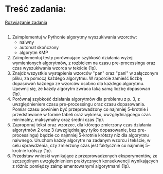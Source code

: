 <h1> Treść zadania:</h1>
<a href="https://github.com/YoC00lig/Text-algorithms/blob/main/lab01/lab01.ipynb">Rozwiązanie zadania</a>
<br></br>
<ol>
  <li>Zaimplementuj w Pythonie algorytmy wyszukiwania wzorców:
    <ul>
      <li>naiwny</li>
      <li>automat skończony</li>
      <li>algorytm KMP</li>
    </ul>
  </li>
  <li>Zaimplementuj testy porównujące szybkość działania wyżej wymienionych algorytmów, z rozbiciem na czasu pre-processingu oraz czas wyszukiwania wzorca w tekście (1p).</li>
  <li>Znajdź wszystkie wystąpienia wzorców "pan" oraz "pani" w załączonym pliku, za pomocą każdego algorytmu. W raporcie zamieść liczbę dopasowań każdego ze wzorców osobno dla każdego algorytmu. Upewnij się, że każdy algorytm zwraca taką samą liczbę dopasowań (1p).</li>
  <li>Porównaj szybkość działania algorytmów dla problemu z p. 3, z uwzględnieniem czasu pre-processingu oraz czasu dopasowania. Pomiar czasu powinien być przeprowadzony co najmniej 5-krotnie i przedstawione w formie tabeli oraz wykresu, uwzględniającego czas minimalny, maksymalny oraz średni czas (1p).</li>
  <li>Zaproponuj tekst oraz wzorzec, dla którego zmierzony czas działania algorytmów 2 oraz 3 (uwzględniający tylko dopasowanie, bez pre-processingu) będzie co najmniej 5-krotnie krótszy niż dla algorytmu naiwnego. Uruchom każdy algorytm na zadanym wzorcu i tekście, w celu sprawdzenia, czy zmierzony czas jest faktycznie co najmniej 5-krotnie krótszy (1p).</li>
  <li>Przedstaw wnioski wynikające z przeprowadzonych eksperymentów, ze szczególnym uwzględnieniem praktycznych konsekwencji wynikających z różnic pomiędzy zaimplementowanymi algorytmami (1p).</li>
</ol>
